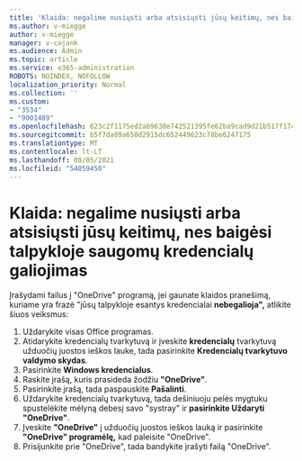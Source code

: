 ```yaml
---
title: 'Klaida: negalime nusiųsti arba atsisiųsti jūsų keitimų, nes baigėsi talpykloje saugomų kredencialų galiojimas'
ms.author: v-miegge
author: v-miegge
manager: v-cojank
ms.audience: Admin
ms.topic: article
ms.service: o365-administration
ROBOTS: NOINDEX, NOFOLLOW
localization_priority: Normal
ms.collection: ''
ms.custom:
- "3534"
- "9001489"
ms.openlocfilehash: 623c2f1175ed2ab9638e742521395fe62ba9cad9d21b517f17426fb5c96a2d73
ms.sourcegitcommit: b5f7da89a650d2915dc652449623c78be6247175
ms.translationtype: MT
ms.contentlocale: lt-LT
ms.lasthandoff: 08/05/2021
ms.locfileid: "54059450"
---
```

# <a name="error-we-cant-upload-or-download-your-changes-because-your-cached-credentials-have-expired"></a>Klaida: negalime nusiųsti arba atsisiųsti jūsų keitimų, nes baigėsi talpykloje saugomų kredencialų galiojimas

Įrašydami failus į "OneDrive" programą, jei gaunate klaidos pranešimą, kuriame yra frazė "jūsų talpykloje esantys kredencialai **nebegalioja",** atlikite šiuos veiksmus:

1. Uždarykite visas Office programas.
1. Atidarykite kredencialų tvarkytuvą ir įveskite **kredencialų** tvarkytuvą užduočių juostos ieškos lauke, tada pasirinkite **Kredencialų tvarkytuvo valdymo skydas**.
1. Pasirinkite **Windows kredencialus**.
1. Raskite įrašą, kuris prasideda žodžiu **"OneDrive"**.
1. Pasirinkite įrašą, tada paspauskite **Pašalinti**.
1. Uždarykite kredencialų tvarkytuvą, tada dešiniuoju pelės mygtuku spustelėkite mėlyną debesį savo "systray" ir **pasirinkite Uždaryti "OneDrive"**.
1. Įveskite **"OneDrive"** į užduočių juostos ieškos lauką ir pasirinkite **"OneDrive" programėlę,** kad paleisite "OneDrive".
1. Prisijunkite prie "OneDrive", tada bandykite įrašyti failą "OneDrive".
